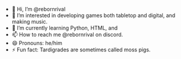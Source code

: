 - 👋 Hi, I’m @rebornrival
- 👀 I’m interested in developing games both tabletop and digital, and making music.
- 🌱 I’m currently learning Python, HTML, and 
- 📫 How to reach me @rebornrival on discord.
- 😄 Pronouns: he/him
- ⚡ Fun fact: Tardigrades are sometimes called moss pigs.

<!---
rebornrival/rebornrival is a ✨ special ✨ repository because its `README.md` (this file) appears on your GitHub profile.
You can click the Preview link to take a look at your changes.
--->
